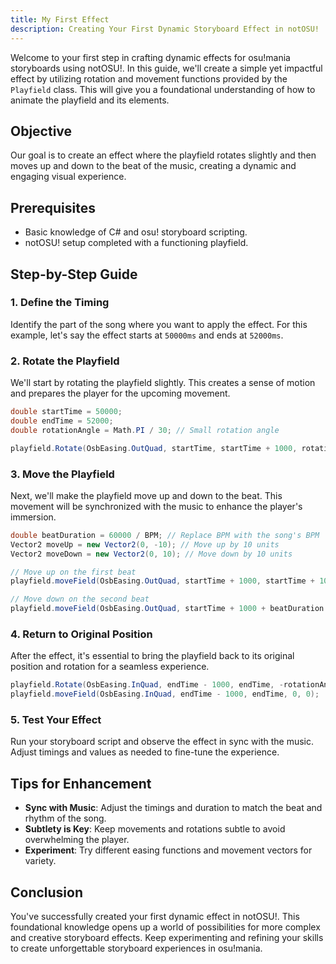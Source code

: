 ```yaml
---
title: My First Effect
description: Creating Your First Dynamic Storyboard Effect in notOSU!
---
```


Welcome to your first step in crafting dynamic effects for osu!mania storyboards using notOSU!. In this guide, we'll create a simple yet impactful effect by utilizing rotation and movement functions provided by the `Playfield` class. This will give you a foundational understanding of how to animate the playfield and its elements.

## Objective
Our goal is to create an effect where the playfield rotates slightly and then moves up and down to the beat of the music, creating a dynamic and engaging visual experience.

## Prerequisites
- Basic knowledge of C# and osu! storyboard scripting.
- notOSU! setup completed with a functioning playfield.

## Step-by-Step Guide

### 1. Define the Timing
Identify the part of the song where you want to apply the effect. For this example, let's say the effect starts at `50000ms` and ends at `52000ms`.

### 2. Rotate the Playfield
We'll start by rotating the playfield slightly. This creates a sense of motion and prepares the player for the upcoming movement.

```csharp
double startTime = 50000;
double endTime = 52000;
double rotationAngle = Math.PI / 30; // Small rotation angle

playfield.Rotate(OsbEasing.OutQuad, startTime, startTime + 1000, rotationAngle);
```

### 3. Move the Playfield
Next, we'll make the playfield move up and down to the beat. This movement will be synchronized with the music to enhance the player's immersion.

```csharp
double beatDuration = 60000 / BPM; // Replace BPM with the song's BPM
Vector2 moveUp = new Vector2(0, -10); // Move up by 10 units
Vector2 moveDown = new Vector2(0, 10); // Move down by 10 units

// Move up on the first beat
playfield.moveField(OsbEasing.OutQuad, startTime + 1000, startTime + 1000 + beatDuration / 2, moveUp.X, moveUp.Y);

// Move down on the second beat
playfield.moveField(OsbEasing.OutQuad, startTime + 1000 + beatDuration / 2, startTime + 2000, moveDown.X, moveDown.Y);
```

### 4. Return to Original Position
After the effect, it's essential to bring the playfield back to its original position and rotation for a seamless experience.

```csharp
playfield.Rotate(OsbEasing.InQuad, endTime - 1000, endTime, -rotationAngle);
playfield.moveField(OsbEasing.InQuad, endTime - 1000, endTime, 0, 0);
```

### 5. Test Your Effect
Run your storyboard script and observe the effect in sync with the music. Adjust timings and values as needed to fine-tune the experience.

## Tips for Enhancement
- **Sync with Music**: Adjust the timings and duration to match the beat and rhythm of the song.
- **Subtlety is Key**: Keep movements and rotations subtle to avoid overwhelming the player.
- **Experiment**: Try different easing functions and movement vectors for variety.

## Conclusion
You've successfully created your first dynamic effect in notOSU!. This foundational knowledge opens up a world of possibilities for more complex and creative storyboard effects. Keep experimenting and refining your skills to create unforgettable storyboard experiences in osu!mania.